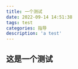```yaml
---
title: 一个测试
date: 2022-09-14 14:51:38
tags: test
categories: 指导
description: 'a test' 
---
```


## 这是一个测试
